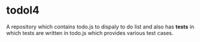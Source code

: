 # todol4
A repository which contains todo.js to dispaly to do list and also has __tests__ in which tests are written in todo.js which provides various test cases.
